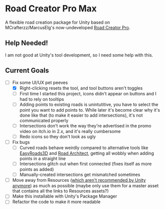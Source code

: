 # Road Creator Pro Max

A flexible road creation package for Unity based on MCrafterzz/MarcusElg's now-undeveloped [Road Creator Pro](https://github.com/MarcusElg/Road-Creator-Pro).

## Help Needed!
I am not good at Unity's tool development, so I need some help with this.

## Current Goals
- [ ] Fix some UI/UX pet peeves
  - [x] Right-clicking resets the tool, and tool buttons aren't toggles
  - [ ] First time I started this project, icons didn't appear on buttons and I had to rely on tooltips
  - [ ] Adding points to existing roads is unintutitive, you have to select the point you want to add points to. While later it's become clear why it's done like that (to make it easier to add intersections), it's not communicated properly
  - [ ] Intersections don't work the way they're advertised in the promo video on itch.io in 2.x, and it's really cumbersome
  - [ ] Redo icons so they don't look as ugly
- [ ] Fix bugs
  - [ ] Curved roads behave weirdly compared to alternative tools like [EasyRoads3D](https://assetstore.unity.com/packages/tools/terrain/easyroads3d-pro-v3-469) and [Road Architect](https://github.com/FritzsHero/RoadArchitect), getting all wobbly when adding points in a straight line
  - [ ] Intersections glitch out when first connected (fixes itself as more points as added)
  - [ ] Manually-created intersections get mismatched sometimes
- [ ] Move away from Resources ([which aren't recommended by Unity anymore](https://docs.unity3d.com/2022.2/Documentation/Manual/BestPracticeUnderstandingPerformanceInUnity6.html)) as much as possible (maybe only use them for a master asset that contains all the links to Resources assets?)
- [ ] Make this installable with Unity's Package Manager
- [ ] Refactor the code to make it more readable